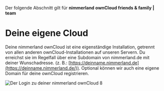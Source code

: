 <div class="alert alert-info">
Der folgende Abschnitt gilt für 
<strong>nimmerland ownCloud friends & family | team</strong>
</div>

# Deine eigene Cloud

Deine nimmerland ownCloud ist eine eigenständige Installation, getrennt von allen anderen ownCloud-Installationen auf unseren Servern. Du erreichst sie im Regelfall über eine Subdomain von nimmerland.de mit deiner Wunschadresse. (z. B.: [https://deinname.nimmerland.de](https://deinname.nimmerland.de/)). Optional können wir auch eine eigene Domain für deine ownCloud registrieren.

![Der Login zu deiner nimmerland ownCloud 8](https://lehre.nimmerland.de/index.php/s/y3ENf0iTUdp4C38/download)